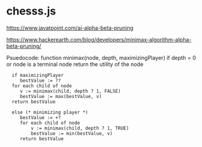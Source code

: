 # chesss.js


https://www.javatpoint.com/ai-alpha-beta-pruning

https://www.hackerearth.com/blog/developers/minimax-algorithm-alpha-beta-pruning/


Psuedocode:
function minimax(node, depth, maximizingPlayer)
      if depth = 0 or node is a terminal node
         return the utility of the node

      if maximizingPlayer
         bestValue := ??
      for each child of node
         v := minimax(child, depth ? 1, FALSE)
         bestValue := max(bestValue, v)
      return bestValue 

      else (* minimizing player *)
         bestValue := +?
         for each child of node
             v := minimax(child, depth ? 1, TRUE)
             bestValue := min(bestValue, v)
         return bestValue
